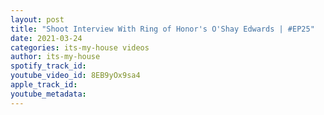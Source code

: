 ```yaml
---
layout: post
title: "Shoot Interview With Ring of Honor's O'Shay Edwards | #EP25"
date: 2021-03-24
categories: its-my-house videos
author: its-my-house
spotify_track_id: 
youtube_video_id: 8EB9yOx9sa4
apple_track_id: 
youtube_metadata: 
---
```

